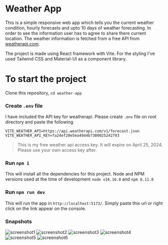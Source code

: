# Weather App

This is a simple responsive web app which tells you the current weather condition, hourly forecasts and upto 10 days of weather forecasting. In order to see the information user has to agree to share there current location. The weather information is fetched from a free API from [weatherapi.com](https://www.weatherapi.com/).

The project is made using React framework with Vite. For the styling I've used Tailwind CSS and Material-UI as a component library.

# To start the project

Clone this repository, `cd weather-app`

### Create `.env` file

I have included the API key for weatherapi. Please create `.env` file on root directory and paste the following

```nodejs
VITE_WEATHER_API=https://api.weatherapi.com/v1/forecast.json
VITE_WEATHER_API_KEY=fa24ef20e5ea49d4b7380025242703
```

> This is my free weather api access key. It will expire on April 25, 2024. Please use your own access key after.

### Run `npm i`

This will install all the dependencies for this project.
Node and NPM versions used at the time of development `node v16.16.0` and `npm 8.11.0`

### Run `npm run dev`

This will run the app in `http://localhost:5173/`. Simply paste this url or right click on the link appear on the console.

### Snapshots

![screenshot1](https://raw.githubusercontent.com/Saspian/weather-app/main/src/assets/1.png)
![screenshot2](https://raw.githubusercontent.com/Saspian/weather-app/main/src/assets/2.png)
![screenshot3](https://raw.githubusercontent.com/Saspian/weather-app/main/src/assets/3.png)
![screenshot4](https://raw.githubusercontent.com/Saspian/weather-app/main/src/assets/4.png)
![screenshot5](https://raw.githubusercontent.com/Saspian/weather-app/main/src/assets/5.png)
![screenshot6](https://raw.githubusercontent.com/Saspian/weather-app/main/src/assets/6.png)

